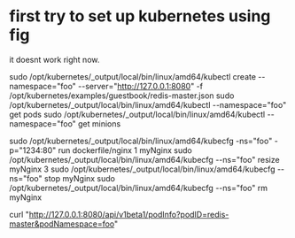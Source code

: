 # first try to set up kubernetes using fig

it doesnt work right now.

sudo /opt/kubernetes/_output/local/bin/linux/amd64/kubectl create --namespace="foo" --server="http://127.0.0.1:8080" -f /opt/kubernetes/examples/guestbook/redis-master.json
sudo /opt/kubernetes/_output/local/bin/linux/amd64/kubectl --namespace="foo" get pods
sudo /opt/kubernetes/_output/local/bin/linux/amd64/kubectl --namespace="foo" get minions

sudo /opt/kubernetes/_output/local/bin/linux/amd64/kubecfg -ns="foo" -p="1234:80" run dockerfile/nginx 1 myNginx
sudo /opt/kubernetes/_output/local/bin/linux/amd64/kubecfg --ns="foo" resize myNginx 3
sudo /opt/kubernetes/_output/local/bin/linux/amd64/kubecfg --ns="foo" stop myNginx
sudo /opt/kubernetes/_output/local/bin/linux/amd64/kubecfg --ns="foo" rm myNginx

curl "http://127.0.0.1:8080/api/v1beta1/podInfo?podID=redis-master&podNamespace=foo"